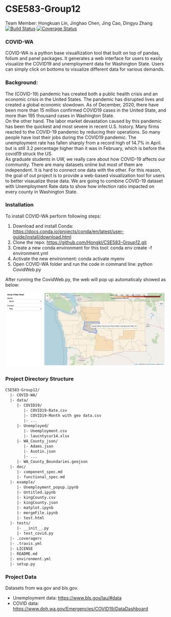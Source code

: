 # CSE583-Group12
Team Member: Hongkuan Lin, Jinghao Chen, Jing Cao, Dingyu Zhang
[![Build Status](https://travis-ci.org/Hongkl/CSE583_Group12.svg?branch=main)](https://travis-ci.org/Hongkl/CSE583_Group12)
[![Coverage Status](https://coveralls.io/repos/github/Hongkl/CSE583-Group12/badge.svg)](https://coveralls.io/github/Hongkl/CSE583-Group12)

### COVID-WA
COVID-WA is a python base visuallization tool that built on top of pandas, folium and panel packages. It generates a web interface for users to easily visualize the COVID19 and unemployment data for Washington State. Users can simply click on bottoms to visualize different data for various demands.


### Background:
The (COVID-19) pandemic has created both a public health crisis and an economic crisis in the United States. The pandemic has disrupted lives and created a global economic slowdown. As of December, 2020, there have been more than 15 million confirmed COVID19 cases in the United State, and more than 195 thousand cases in Washington State.  
On the other hand. The labor market devastation caused by this pandemic has been the quickest and most severe in recent U.S. history. Many firms reacted to the COVID-19 pandemic by reducing their operations. So many people have lost their jobs during the COVID19 pandemic. The unemployment rate has fallen sharply from a record high of 14.7% in April. but is still 3.2 percentage higher than it was in February, which is before the covid19 struck the US.  
As graduate students in UW, we really care about how COVID-19 affects our community. There are many datasets online but most of them are independent. It is hard to connect one data with the other. For this reason, the goal of out project is to provide a web-based visualization tool for users to better visaualize those data. We are going to combine COVID-19 dataset with Unemployment Rate data to show how infection ratio impacted on every county in Washington State.
 


### Installation
To install COVID-WA perform following steps:

1. Download and install Conda: https://docs.conda.io/projects/conda/en/latest/user-guide/install/download.html
2. Clone the repo: https://github.com/Hongkl/CSE583-Group12.git
3. Create a new conda environment for this tool: conda env create -f environment.yml
4. Activate the new environment: conda activate myenv
5. Open COVID-WA folder and run the code in command line: python CovidWeb.py  

After running the CovidWeb.py, the web will pop up automaticaly showed as below:


![](demo/dashboard.png?raw=true)

### Project Directory Structure
```
CSE583-Group12/
  |- COVID-WA/
  |- data/
     |- COVID19/
        |- COVID19-Rate.csv
        |- COVID19-Month with geo data.csv
        |- ...
     |- Unemployed/
        |- Unemployment.csv
        |- laucntycur14.xlsx
     |- WA_County_json/
        |- Adams.json
        |- Asotin.json
        |- ...
     |- WA_County_Boundaries.geojson
  |- doc/
     |- component_spec.md
     |- functional_spec.md
  |- example/
     |- Unemployment_popup.ipynb
     |- Untitled.ipynb
     |- kingCounty.csv
     |- kingCounty.json
     |- matplot.ipynb
     |- mergeFile.ipynb
     |- test.html
  |- tests/
     |- __init__.py
     |- test_covid.py
  |- .coveragerc
  |- .travis.yml
  |- LICENSE
  |- README.md
  |- environment.yml
  |- setup.py
```
### Project Data
Datasets from wa.gov and bls.gov.  
* Unemployment data: https://www.bls.gov/lau/#data
* COVID data: https://www.doh.wa.gov/Emergencies/COVID19/DataDashboard

